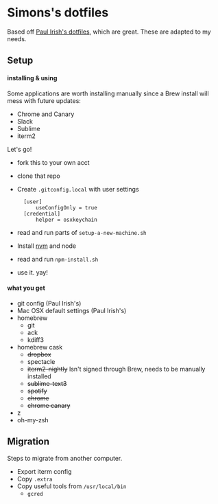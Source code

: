 # Simons's dotfiles

Based off [Paul Irish's dotfiles](https://github.com/paulirish/dotfiles), which are great. These are adapted to my needs.

## Setup
#### installing & using

Some applications are worth installing manually since a Brew install will mess with future updates:

* Chrome and Canary
* Slack
* Sublime
* iterm2


Let's go!

* fork this to your own acct
* clone that repo
* Create `.gitconfig.local` with user settings
	
		[user]
			useConfigOnly = true
		[credential]
			helper = osxkeychain

* read and run parts of `setup-a-new-machine.sh`
* Install [nvm](https://github.com/creationix/nvm#installation) and node
* read and run `npm-install.sh`
* use it. yay!

#### what you get
* git config (Paul Irish's)
* Mac OSX default settings (Paul Irish's)
* homebrew
	* git
	* ack
	* kdiff3
* homebrew cask
	* ~~dropbox~~ 
	* spectacle
	* ~~iterm2-nightly~~ Isn't signed through Brew, needs to be manually installed 
	* ~~sublime-text3~~
	* ~~spotify~~
	* ~~chrome~~
	* ~~chrome canary~~
* z
* oh-my-zsh

## Migration

Steps to migrate from another computer.

* Export iterm config
* Copy `.extra`
* Copy useful tools from `/usr/local/bin`
	* `gcred`



